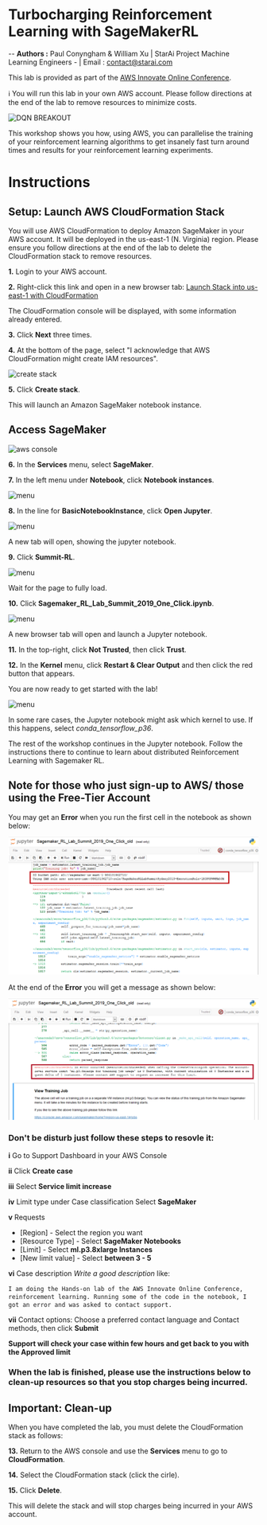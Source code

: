 
# **Turbocharging Reinforcement Learning with SageMakerRL**
--
**Authors :** Paul Conyngham & William Xu | StarAi Project Machine Learning Engineers - | Email : contact@starai.com

This lab is provided as part of the [AWS Innovate Online Conference](https://aws.amazon.com/events/aws-innovate/machine-learning/).

ℹ️ You will run this lab in your own AWS account. Please follow directions at the end of the lab to remove resources to minimize costs.

![DQN BREAKOUT](https://cdn-images-1.medium.com/max/1200/1*XyIpmXXAjbXerDzmGQL1yA.gif)

This workshop shows you how, using AWS, you can parallelise the training of your reinforcement learning algorithms to get insanely fast turn around times and results for your reinforcement learning experiments.

# Instructions

## Setup: Launch AWS CloudFormation Stack

You will use AWS CloudFormation to deploy Amazon SageMaker in your AWS account. It will be deployed in the us-east-1 (N. Virginia) region. Please ensure you follow directions at the end of the lab to delete the CloudFormation stack to remove resources.

**1.** Login to your AWS account.

**2.** Right-click this link and open in a new browser tab: [Launch Stack into us-east-1 with CloudFormation](https://console.aws.amazon.com/cloudformation/home?region=us-east-1#/stacks/new?stackName=SageMakerRLLabSummitSydney2019&templateURL=https://s3-ap-southeast-2.amazonaws.com/aws-summit-2019-rl/AWS-summit_RL-CloudFormation.yml)

The CloudFormation console will be displayed, with some information already entered.

**3.** Click **Next** three times.

**4.** At the bottom of the page, select "I acknowledge that AWS CloudFormation might create IAM resources".

![create stack](images/CreateStack.png)

**5.** Click **Create stack**.

This will launch an Amazon SageMaker notebook instance.

## Access SageMaker

![aws console](images/awsconsole2.png)

**6.** In the **Services** menu, select **SageMaker**.

**7.** In the left menu under **Notebook**, click **Notebook instances**.

![menu](images/awssagemakerhome.png)

**8.** In the line for **BasicNotebookInstance**, click **Open Jupyter**.

![menu](images/openjupyter.png)

A new tab will open, showing the jupyter notebook.

**9.** Click **Summit-RL**.

![menu](images/summitRlLink.png)

Wait for the page to fully load.

**10.** Click **Sagemaker_RL_Lab_Summit_2019_One_Click.ipynb**.

![menu](images/inJupyter.png)

A new browser tab will open and launch a Jupyter notebook.

**11.** In the top-right, click **Not Trusted**, then click **Trust**.

**12.** In the **Kernel** menu, click **Restart & Clear Output** and then click the red button that appears.

You are now ready to get started with the lab!

![menu](images/restartKernel.png)

In some rare cases, the Jupyter notebook might ask which kernel to use. If this happens, select _conda_tensorflow_p36_.

The rest of the workshop continues in the Jupyter notebook. Follow the instructions there to continue to learn about distributed Reinforcement Learning with Sagemaker RL. 

## Note for those who just sign-up to AWS/ those using the Free-Tier Account

You may get an **Error** when you run the first cell in the notebook as shown below:

![ResourceLimit](images/ResourceLimitError1.png)

At the end of the **Error** you will get a message as shown below:

![ResourceLimit](images/ResourceLimitError2.png)

### Don't be disturb just follow these steps to resovle it:

**i** Go to Support Dashboard in your AWS Console

**ii** Click **Create case**

**iii** Select **Service limit increase**

**iv** Limit type under Case classification Select **SageMaker**

**v** Requests

* [Region] - Select the region you want
* [Resource Type] - Select **SageMaker Notebooks**
* [Limit] - Select **ml.p3.8xlarge Instances**
* [New limit value] - Select **between 3 - 5**

**vi** Case description *Write a good description* like: 

```
I am doing the Hands-on lab of the AWS Innovate Online Conference, reinforcement learning. Running some of the code in the notebook, I got an error and was asked to contact support.
```

**vii** Contact options: Choose a preferred contact language and Contact methods, then click **Submit**

**Support will check your case within few hours and get back to you with the Approved limit**

### When the lab is finished, please use the instructions below to clean-up resources so that you stop charges being incurred.

## Important: Clean-up

When you have completed the lab, you must delete the CloudFormation stack as follows:

**13.** Return to the AWS console and use the **Services** menu to go to **CloudFormation**.

**14.** Select the CloudFormation stack (click the cirle).

**15.** Click **Delete**.

This will delete the stack and will stop charges being incurred in your AWS account.
